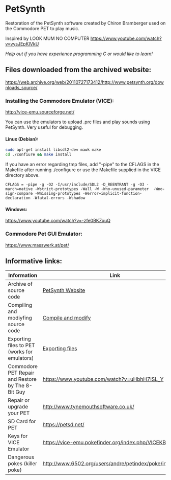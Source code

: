 # PetSynth
Restoration of the PetSynth software created by Chiron Bramberger used on the Commodore PET to play music.

Inspired by LOOK MUM NO COMPUTER https://www.youtube.com/watch?v=vysJEpKIVkU

*Help out if you have experience programming C or would like to learn!*

## Files downloaded from the archived website:
https://web.archive.org/web/20110727173412/http://www.petsynth.org/downloads_source/



### Installing the Commodore Emulator (VICE):
http://vice-emu.sourceforge.net/

You can use the emulators to upload .prc files and play sounds using PetSynth. Very useful for debugging.

#### Linux (Debian):
```sh
sudo apt-get install libsdl2-dev mawk make
cd ./confiure && make install
```
If you have an error regarding tmp files, add "-pipe" to the CFLAGS in the Makefile after running ./configure or use the Makefile supplied in the VICE directory above.
```
CFLAGS = -pipe -g -O2 -I/usr/include/SDL2 -D_REENTRANT -g -O3 -march=native -Wstrict-prototypes -Wall -W -Wno-unused-parameter  -Wno-sign-compare -Wmissing-prototypes -Werror=implicit-function-declaration -Wfatal-errors -Wshadow
```
#### Windows:
https://www.youtube.com/watch?v=-zfe0BKZxuQ


### Commodore Pet GUI Emulator:
https://www.masswerk.at/pet/

## Informative links:
| Information | Link |
|------|------|
| Archive of source code | [PetSynth Website](https://web.archive.org/web/20110727172426/http://www.petsynth.org/) |
| Compiling and modiyfing source code | [Compile and modify](https://web.archive.org/web/20121014022810/http://www.petsynth.org/support/compiling_and_modifying_the.html) |
| Exporting files to PET (works for emulators) | [Exporting files](https://web.archive.org/web/20120313025210/http://www.petsynth.org/support/getting_files_out_of_your_p.html) |
| Commodore PET Repair and Restore by The 8-Bit Guy | https://www.youtube.com/watch?v=uHbhH7ISL_Y |
| Repair or upgrade your PET | http://www.tynemouthsoftware.co.uk/ |
| SD Card for PET | https://petsd.net/ |
| Keys for VICE Emulator | https://vice-emu.pokefinder.org/index.php/VICEKB |
| Dangerous pokes (killer poke) | http://www.6502.org/users/andre/petindex/poke/index.html |
